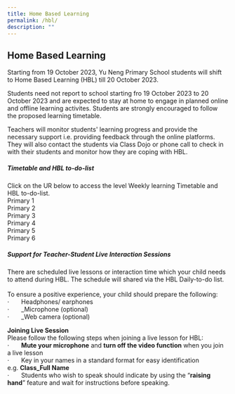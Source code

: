 ```yaml
---
title: Home Based Learning
permalink: /hbl/
description: ""
---
```

## Home Based Learning

Starting from 19 October 2023, Yu Neng Primary School students will shift to Home Based Learning (HBL) till 20 October 2023.<br>

Students need not report to school starting fro 19 October 2023 to 20 October 2023 and are expected to stay at home to engage in planned online and offline learning activites. Students are strongly encouraged to follow the proposed learning timetable. <br>

Teachers will monitor students' learning progress and provide the necessary support i.e. providing feedback through the online platforms. They will also contact the students via Class Dojo or phone call to check in with their students and monitor how they are coping with HBL. <br>

##### Timetable and HBL to-do-list<br>
Click on the UR below to access the level Weekly learning Timetable and HBL to-do-list.<br>
Primary 1<br>
Primary 2<br>
Primary 3<br>
Primary 4<br>
Primary 5<br>
Primary 6<br>

##### Support for Teacher-Student Live Interaction Sessions

There are scheduled live lessons or interaction time which your child needs to attend during HBL. The schedule will shared via the HBL Daily-to-do list.<br><br>
To ensure a positive experience, your child should prepare the following:  
·&nbsp;&nbsp;&nbsp;&nbsp;&nbsp;&nbsp;&nbsp;Headphones/ earphones<br>
·&nbsp;&nbsp;&nbsp;&nbsp;&nbsp;&nbsp;&nbsp;_Microphone (optional)<br>
·&nbsp;&nbsp;&nbsp;&nbsp;&nbsp;&nbsp;&nbsp;_Web camera (optional)<br>

**Joining Live Session**<br>
Please follow the following steps when joining a live lesson for HBL:<br>
·&nbsp;&nbsp;&nbsp;&nbsp;&nbsp;&nbsp;&nbsp;**Mute your microphone**&nbsp;and&nbsp;**turn off the video function**&nbsp;when you join a live lesson<br>
·&nbsp;&nbsp;&nbsp;&nbsp;&nbsp;&nbsp;&nbsp;Key in your names in a standard format for easy identification e.g.&nbsp;**Class\_Full Name**<br>
·&nbsp;&nbsp;&nbsp;&nbsp;&nbsp;&nbsp;&nbsp;Students who wish to speak should indicate by using the “**raising hand**” feature and wait for instructions before speaking.